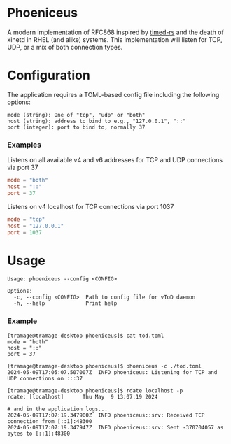 # Phoeniceus
A modern implementation of RFC868 inspired by [timed-rs](https://github.com/yanorei32-timedrs) and the death of xinetd in RHEL (and alike) systems. 
This implementation will listen for TCP, UDP, or a mix of both connection types.

# Configuration
The application requires a TOML-based config file including the following options:
```
mode (string): One of "tcp", "udp" or "both"
host (string): address to bind to e.g., "127.0.0.1", "::"
port (integer): port to bind to, normally 37
```

### Examples
Listens on all available v4 and v6 addresses for TCP and UDP connections via port 37
```toml
mode = "both"
host = "::"
port = 37
```

Listens on v4 localhost for TCP connections via port 1037
```toml
mode = "tcp"
host = "127.0.0.1"
port = 1037
```

# Usage
```
Usage: phoeniceus --config <CONFIG>

Options:
  -c, --config <CONFIG>  Path to config file for vToD daemon
  -h, --help             Print help
```

### Example
```
[tramage@tramage-desktop phoeniceus]$ cat tod.toml 
mode = "both"
host = "::"
port = 37

[tramage@tramage-desktop phoeniceus]$ phoeniceus -c ./tod.toml 
2024-05-09T17:05:07.507007Z  INFO phoeniceus: Listening for TCP and UDP connections on :::37

[tramage@tramage-desktop phoeniceus]$ rdate localhost -p
rdate: [localhost]      Thu May  9 13:07:19 2024

# and in the application logs...
2024-05-09T17:07:19.347900Z  INFO phoeniceus::srv: Received TCP connection from [::1]:48300
2024-05-09T17:07:19.347947Z  INFO phoeniceus::srv: Sent -370704057 as bytes to [::1]:48300
```